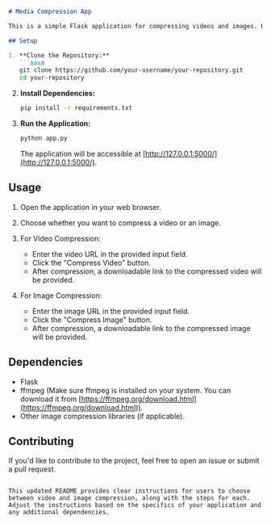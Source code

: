 
```markdown
# Media Compression App

This is a simple Flask application for compressing videos and images. Users can choose to compress either a video or an image by providing the respective URL. The application uses ffmpeg for video compression and other libraries for image compression.

## Setup

1. **Clone the Repository:**
   ```bash
   git clone https://github.com/your-username/your-repository.git
   cd your-repository
   ```

2. **Install Dependencies:**
   ```bash
   pip install -r requirements.txt
   ```

3. **Run the Application:**
   ```bash
   python app.py
   ```

   The application will be accessible at [http://127.0.0.1:5000/](http://127.0.0.1:5000/).

## Usage

1. Open the application in your web browser.

2. Choose whether you want to compress a video or an image.

3. For Video Compression:
   - Enter the video URL in the provided input field.
   - Click the "Compress Video" button.
   - After compression, a downloadable link to the compressed video will be provided.

4. For Image Compression:
   - Enter the image URL in the provided input field.
   - Click the "Compress Image" button.
   - After compression, a downloadable link to the compressed image will be provided.

## Dependencies

- Flask
- ffmpeg (Make sure ffmpeg is installed on your system. You can download it from [https://ffmpeg.org/download.html](https://ffmpeg.org/download.html)).
- Other image compression libraries (if applicable).

## Contributing

If you'd like to contribute to the project, feel free to open an issue or submit a pull request.
```

This updated README provides clear instructions for users to choose between video and image compression, along with the steps for each. Adjust the instructions based on the specifics of your application and any additional dependencies.

